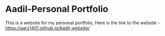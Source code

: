 # Aadil-Personal Portfolio
This is a website for my personal portfolio, Here is the link to the website - 
https://aarz1401.github.io/Aadil-website/
